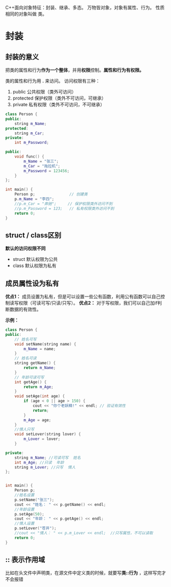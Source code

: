 C++面向对象特征：封装、继承、多态。
万物皆对象，对象有属性、行为。
性质相同的对象叫做 类。

# 封装
## 封装的意义
把类的属性和行为**作为一个整体**，并用**权限**控制。**属性和行为有权限。**

类的属性和行为用 **.** 来访问。
访问权限有三种：
1. public       公共权限（类外可访问） 
2. protected    保护权限（类外不可访问，可继承）
3. private      私有权限（类外不可访问，不可继承）

```C++
class Person {
public:
	string m_Name;
protected:
	string m_Car;
private:
	int m_Password;

public:
	void func() {
		m_Name = "张三";
		m_Car = "拖拉机";
		m_Password = 123456;
	}
};

int main() {
	Person p;               // 创建类
	p.m_Name = "李四";
	//p.m_Car = "奔驰";     // 保护权限类外访问不到
	//p.m_Password = 123;   // 私有权限类外访问不到
	return 0;
}
```

## struct / class区别

**默认的访问权限不同**
* struct    默认权限为公共
* class     默认权限为私有

## 成员属性设为私有

**优点1：** 成员设置为私有，但是可以设置一些公有函数，利用公有函数可以自己控制读写权限（可读可写/只读/只写）。
**优点2：** 对于写权限，我们可以自己加if判断数据的有效性。


**示例：**

```C++
class Person {
public:
	// 姓名可写
	void setName(string name) {
		m_Name = name;
	}
    // 姓名可读
	string getName() {
		return m_Name;
	}
	// 年龄可读可写 
	int getAge() {
		return m_Age;
	}
	void setAge(int age) {
		if (age < 0 || age > 150) {
			cout << "你个老妖精!" << endl; // 验证有效性
			return;
		}
		m_Age = age;
	}
	//情人只写
	void setLover(string lover) {
		m_Lover = lover;
	}

private:
	string m_Name; //可读可写  姓名
	int m_Age; //只读  年龄
	string m_Lover; //只写  情人
};


int main() {
	Person p;
	//姓名设置
	p.setName("张三");
	cout << "姓名： " << p.getName() << endl;
	//年龄设置
	p.setAge(50);
	cout << "年龄： " << p.getAge() << endl;
	//情人设置
	p.setLover("苍井");
	//cout << "情人： " << p.m_Lover << endl;  //只写属性，不可以读取
	return 0;
}
```

## :: 表示作用域
比如在头文件中声明类，在源文件中定义类的时候，就要写**类::行为** ，这样写完才不会报错

